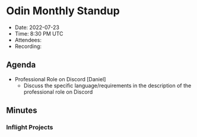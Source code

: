 # Odin Monthly Standup 

* Date: 2022-07-23
* Time: 8:30 PM UTC
* Attendees: 
* Recording: 

## Agenda
- Professional Role on Discord [Daniel]
    - Discuss the specific language/requirements in the description of the professional role on Discord
    
## Minutes

### Inflight Projects
